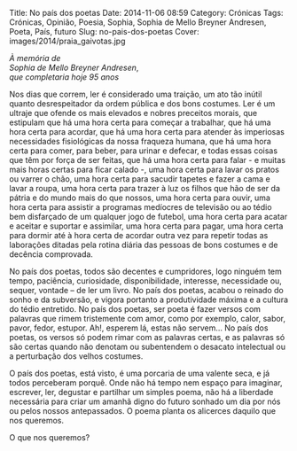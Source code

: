 Title: No país dos poetas
Date: 2014-11-06 08:59
Category: Crónicas
Tags: Crónicas, Opinião, Poesia, Sophia, Sophia de Mello Breyner Andresen, Poeta, País, futuro
Slug: no-pais-dos-poetas
Cover: images/2014/praia_gaivotas.jpg

*À memória de*   
*Sophia de Mello Breyner Andresen*,   
*que completaria hoje 95 anos*  


Nos dias que correm, ler é considerado uma traição, um ato tão inútil quanto desrespeitador da ordem pública e dos bons costumes. Ler é um ultraje que ofende os mais elevados e nobres preceitos morais, que estipulam que há uma hora certa para começar a trabalhar, que há uma hora certa para acordar, que há uma hora certa para atender às imperiosas necessidades fisiológicas da nossa fraqueza humana, que há uma hora certa para comer, para beber, para urinar e defecar, e todas essas coisas que têm por força de ser feitas, que há uma hora certa para falar - e muitas mais horas certas para ficar calado -, uma hora certa para lavar os pratos ou varrer o chão, uma hora certa para sacudir tapetes e fazer a cama e lavar a roupa, uma hora certa para trazer à luz os filhos que hão de ser da pátria e do mundo mais do que nossos, uma hora certa para ouvir, uma hora certa para assistir a programas medíocres de televisão ou ao tédio bem disfarçado de um qualquer jogo de futebol, uma hora certa para acatar e aceitar e suportar e assimilar, uma hora certa para pagar, uma hora certa para dormir até à hora certa de acordar outra vez para repetir todas as laborações ditadas pela rotina diária das pessoas de bons costumes e de decência comprovada.

No país dos poetas, todos são decentes e cumpridores, logo ninguém tem tempo, paciência, curiosidade, disponibilidade, interesse, necessidade ou, sequer, vontade – de ler um livro. No país dos poetas, acabou o reinado do sonho e da subversão, e vigora portanto a produtividade máxima e a cultura do tédio entretido. No país dos poetas, ser poeta é fazer versos com palavras que rimem tristemente com amor, como por exemplo, calor, sabor, pavor, fedor, estupor. Ah!, esperem lá, estas não servem… No país dos poetas, os versos só podem rimar com as palavras certas, e as palavras só são certas quando não denotam ou subentendem o desacato intelectual ou a perturbação dos velhos costumes.

O país dos poetas, está visto, é uma porcaria de uma valente seca, e já todos perceberam porquê. Onde não há tempo nem espaço para imaginar, escrever, ler, degustar e partilhar um simples poema, não há a liberdade necessária para criar um amanhã digno do futuro sonhado um dia por nós ou pelos nossos antepassados. O poema planta os alicerces daquilo que nos queremos.

O que nos queremos?



